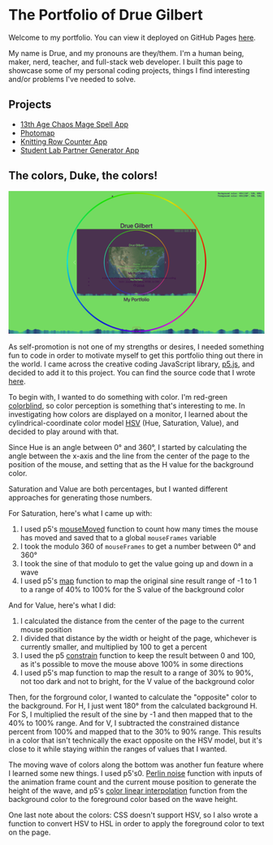 # The Portfolio of Drue Gilbert

Welcome to my portfolio. You can view it deployed on GitHub Pages
[here](https://caseinpoint.github.io/).

My name is Drue, and my pronouns are they/them. I'm a human being, maker,
nerd, teacher, and full-stack web developer. I built this page to showcase some
of my personal coding projects, things I find interesting and/or problems I've
needed to solve.

## Projects

- [13th Age Chaos Mage Spell App](./chaosmage/)
- [Photomap](./photomap/)
- [Knitting Row Counter App](./knitcounter/)
- [Student Lab Partner Generator App](https://github.com/caseinpoint/lab_partners)

## The colors, Duke, the colors!

![Screenshot of my deployed portfolio](./static/img/portfolio.png)

As self-promotion is not one of my strengths or desires, I needed something fun
to code in order to motivate myself to get this portfolio thing out there in
the world. I came across the creative coding JavaScript library,
[p5.js](https://p5js.org/), and decided to add it to this project. You can find
the source code that I wrote [here](./static/js/index.js).

To begin with, I wanted to do something with color. I'm red-green
[colorblind](https://en.wikipedia.org/wiki/Color_blindness), so color
perception is something that's interesting to me. In investigating how colors
are displayed on a monitor, I learned about the cylindrical-coordinate color
model [HSV](https://en.wikipedia.org/wiki/HSL_and_HSV) (Hue, Saturation,
Value), and decided to play around with that.

Since Hue is an angle between 0° and 360°, I started by calculating the angle
between the x-axis and the line from the center of the page to the position of
the mouse, and setting that as the H value for the background color.

Saturation and Value are both percentages, but I wanted different approaches
for generating those numbers.

For Saturation, here's what I came up with:
1. I used p5's [mouseMoved](https://p5js.org/reference/#/p5/mouseMoved)
function to count how many times the mouse has moved and saved that to
a global `mouseFrames` variable
2. I took the modulo 360 of `mouseFrames` to get a number between 0° and 360°
3. I took the sine of that modulo to get the value going up and down in a wave
4. I used p5's [map](https://p5js.org/reference/#/p5/map) function to map the
original sine result range of -1 to 1 to a range of 40% to 100% for the S value
of the background color

And for Value, here's what I did:
1. I calculated the distance from the center of the page to the current mouse
position
2. I divided that distance by the width or height of the page, whichever is
currently smaller, and multiplied by 100 to get a percent
3. I used the p5 [constrain](https://p5js.org/reference/#/p5/constrain)
function to keep the result between 0 and 100, as it's possible to move the
mouse above 100% in some directions
4. I used p5's map function to map the result to a range of 30% to 90%, not too
dark and not to bright, for the V value of the background color

Then, for the forground color, I wanted to calculate the "opposite" color to
the background. For H, I just went 180° from the calculated background H. For
S, I multiplied the result of the sine by -1 and then mapped that to the 40% to
100% range. And for V, I subtracted the constrained distance percent from 100%
and mapped that to the 30% to 90% range. This results in a color that isn't
technically the exact opposite on the HSV model, but it's close to it while
staying within the ranges of values that I wanted.

The moving wave of colors along the bottom was another fun feature where I
learned some new things. I used p5's0.
[Perlin noise](https://p5js.org/reference/#/p5/noise) function with inputs of
the animation frame count and the current mouse position to generate the height
of the wave, and p5's
[color linear interpolation](https://p5js.org/reference/#/p5/lerpColor)
function from the background color to the foreground color based on the wave
height.

One last note about the colors: CSS doesn't support HSV, so I also wrote a
function to convert HSV to HSL in order to apply the foreground color to text
on the page.
